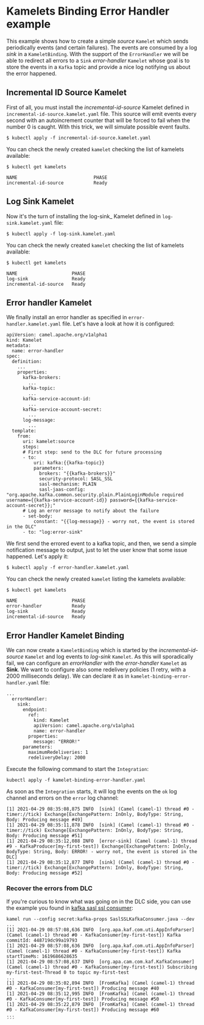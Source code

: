 # Kamelets Binding Error Handler example
This example shows how to create a simple _source_ `Kamelet` which sends periodically events (and certain failures). The events are consumed by a log _sink_ in a `KameletBinding`. With the support of the `ErrorHandler` we will be able to redirect all errors to a `Sink` _error-handler_ `Kamelet` whose goal is to store the events in a `Kafka` topic and provide a nice log notifying us about the error happened.

## Incremental ID Source Kamelet
First of all, you must install the _incremental-id-source_ Kamelet defined in `incremental-id-source.kamelet.yaml` file. This source will emit events every second with an autoincrement counter that will be forced to fail when the number 0 is caught. With this trick, we will simulate possible event faults.
```
$ kubectl apply -f incremental-id-source.kamelet.yaml
```
You can check the newly created `kamelet` checking the list of kamelets available:
```
$ kubectl get kamelets

NAME                            PHASE
incremental-id-source           Ready
```
## Log Sink Kamelet
Now it's the turn of installing the log-sink_ Kamelet defined in `log-sink.kamelet.yaml` file:
```
$ kubectl apply -f log-sink.kamelet.yaml
```
You can check the newly created `kamelet` checking the list of kamelets available:
```
$ kubectl get kamelets

NAME                    PHASE
log-sink                Ready
incremental-id-source   Ready
```
## Error handler Kamelet
We finally install an error handler as specified in `error-handler.kamelet.yaml` file. Let's have a look at how it is configured:

```
apiVersion: camel.apache.org/v1alpha1
kind: Kamelet
metadata:
  name: error-handler
spec:
  definition:
    ...
    properties:
      kafka-brokers:
        ...  
      kafka-topic:
        ...
      kafka-service-account-id:
        ...  
      kafka-service-account-secret:
        ...              
      log-message:
        ...    
  template:
    from:
      uri: kamelet:source
      steps:
      # First step: send to the DLC for future processing
      - to:
          uri: kafka:{{kafka-topic}}
          parameters:
            brokers: "{{kafka-brokers}}"
            security-protocol: SASL_SSL
            sasl-mechanism: PLAIN
            sasl-jaas-config: "org.apache.kafka.common.security.plain.PlainLoginModule required username={{kafka-service-account-id}} password={{kafka-service-account-secret}};"
      # Log an error message to notify about the failure
      - set-body:
          constant: "{{log-message}} - worry not, the event is stored in the DLC"
      - to: "log:error-sink"
```

We first send the errored event to a kafka topic, and then, we send a simple notification message to output, just to let the user know that some issue happened. Let's apply it:

```
$ kubectl apply -f error-handler.kamelet.yaml
```
You can check the newly created `kamelet` listing the kamelets available:
```
$ kubectl get kamelets

NAME                    PHASE
error-handler           Ready
log-sink                Ready
incremental-id-source   Ready
```
## Error Handler Kamelet Binding
We can now create a `KameletBinding` which is started by the _incremental-id-source_ `Kamelet` and log events to _log-sink_ `Kamelet`. As this will sporadically fail, we can configure an _errorHandler_ with the _error-handler_ `Kamelet` as **Sink**. We want to configure also some redelivery policies (1 retry, with a 2000 milliseconds delay). We can declare it as in `kamelet-binding-error-handler.yaml` file:
```
...
  errorHandler:
    sink:
      endpoint:
        ref:
          kind: Kamelet
          apiVersion: camel.apache.org/v1alpha1
          name: error-handler
        properties:
          message: "ERROR!"
      parameters:
        maximumRedeliveries: 1
        redeliveryDelay: 2000
```
Execute the following command to start the `Integration`:
```
kubectl apply -f kamelet-binding-error-handler.yaml
```
As soon as the `Integration` starts, it will log the events on the `ok` log channel and errors on the `error` log channel:
```
[1] 2021-04-29 08:35:08,875 INFO  [sink] (Camel (camel-1) thread #0 - timer://tick) Exchange[ExchangePattern: InOnly, BodyType: String, Body: Producing message #49]
[1] 2021-04-29 08:35:11,878 INFO  [sink] (Camel (camel-1) thread #0 - timer://tick) Exchange[ExchangePattern: InOnly, BodyType: String, Body: Producing message #51]
[1] 2021-04-29 08:35:12,088 INFO  [error-sink] (Camel (camel-1) thread #9 - KafkaProducer[my-first-test]) Exchange[ExchangePattern: InOnly, BodyType: String, Body: ERROR! - worry not, the event is stored in the DLC]
[1] 2021-04-29 08:35:12,877 INFO  [sink] (Camel (camel-1) thread #0 - timer://tick) Exchange[ExchangePattern: InOnly, BodyType: String, Body: Producing message #52]
```

### Recover the errors from DLC

If you're curious to know what was going on in the DLC side, you can use the example you found in [kafka sasl ssl consumer](../kafka/sasl_ssl/):

```
kamel run --config secret:kafka-props SaslSSLKafkaConsumer.java --dev
...
[1] 2021-04-29 08:57:08,636 INFO  [org.apa.kaf.com.uti.AppInfoParser] (Camel (camel-1) thread #0 - KafkaConsumer[my-first-test]) Kafka commitId: 448719dc99a19793
[1] 2021-04-29 08:57:08,636 INFO  [org.apa.kaf.com.uti.AppInfoParser] (Camel (camel-1) thread #0 - KafkaConsumer[my-first-test]) Kafka startTimeMs: 1619686628635
[1] 2021-04-29 08:57:08,637 INFO  [org.apa.cam.com.kaf.KafkaConsumer] (Camel (camel-1) thread #0 - KafkaConsumer[my-first-test]) Subscribing my-first-test-Thread 0 to topic my-first-test
...
[1] 2021-04-29 08:35:02,894 INFO  [FromKafka] (Camel (camel-1) thread #0 - KafkaConsumer[my-first-test]) Producing message #40
[1] 2021-04-29 08:35:12,995 INFO  [FromKafka] (Camel (camel-1) thread #0 - KafkaConsumer[my-first-test]) Producing message #50
[1] 2021-04-29 08:35:22,879 INFO  [FromKafka] (Camel (camel-1) thread #0 - KafkaConsumer[my-first-test]) Producing message #60
...
´´´
